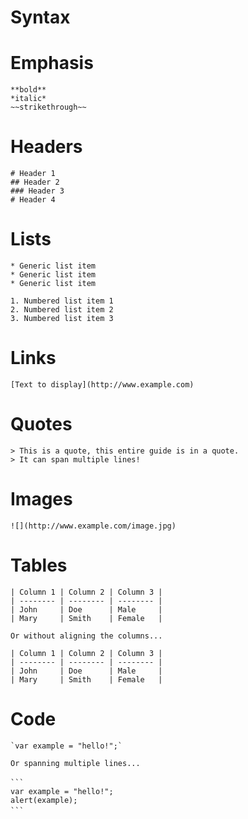 # Syntax

# Emphasis

```
**bold**
*italic*
~~strikethrough~~
```
 
# Headers

```
# Header 1
## Header 2
### Header 3
# Header 4
```
 
# Lists

```
* Generic list item
* Generic list item
* Generic list item
 
1. Numbered list item 1
2. Numbered list item 2
3. Numbered list item 3
```

# Links

```
[Text to display](http://www.example.com)
```
 
# Quotes

```
> This is a quote, this entire guide is in a quote.
> It can span multiple lines!
```
 
# Images

```
![](http://www.example.com/image.jpg)
```
 
# Tables

```
| Column 1 | Column 2 | Column 3 |
| -------- | -------- | -------- |
| John     | Doe      | Male     |
| Mary     | Smith    | Female   |

Or without aligning the columns...

| Column 1 | Column 2 | Column 3 |
| -------- | -------- | -------- |
| John     | Doe      | Male     |
| Mary     | Smith    | Female   |
```
 
# Code

```
`var example = "hello!";`

Or spanning multiple lines...
 
```ㅤ
var example = "hello!";
alert(example);
```ㅤ
```